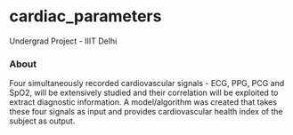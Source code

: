 # cardiac_parameters

Undergrad Project - IIIT Delhi

### About 

 Four simultaneously recorded cardiovascular signals - ECG, PPG, PCG and SpO2, will be extensively studied and their correlation will be exploited to extract diagnostic information. A model/algorithm was created that takes these four signals as input and provides cardiovascular health index of the subject as output.
